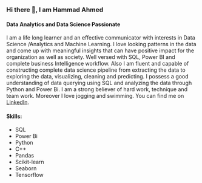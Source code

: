 ### Hi there 👋, I am Hammad Ahmed
#### Data Analytics and Data Science Passionate
I am a life long learner and an effective communicator with interests in Data Science /Analytics and Machine Learning. I love looking patterns in the data and come up with meaningful insights that can have positive impact for the organization as well as society. Well versed with SQL, Power BI and complete business Intelligence workflow. Also I am fluent and capable of constructing complete data science pipeline from extracting the data to exploring the data, visualizing, cleaning and predicting. I possess a good understanding of data querying using SQL and analyzing the data through Python and Power Bi. I am a strong believer of hard work, technique and team work. Moreover I love jogging and swimming.
You can find me on [LinkedIn](https://www.linkedin.com/in/hammadhameed).
#### Skills: 
- SQL
- Power Bi
- Python
- C++
- Pandas
- Scikit-learn
- Seaborn
- Tensorflow
